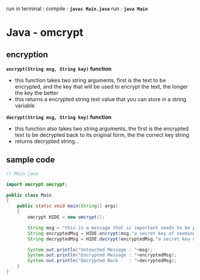 run in terminal :
compile : **```javac Main.java```**
run : **```java Main```**

# Java - omcrypt

## encryption

**`encrypt(String msg, String key)` function**
  - this function takes two string arguments, first is the text to be encrypted, and the key that will be used to encrypt the text, the longer the key the better
  - this returns a encrypted string text value that you can store in a string variable
  
**`decrypt(String msg, String key)` function**
  - this function also takes two string arguments, the first is the encrypted text to be decrypted back to its original form, the the correct key string
  - returns decrypted string...
  
## sample code
```java
// Main.java

import omcrypt.omcrypt;

public class Main
{
    public static void main(String[] args)
    {
        omcrypt HIDE = new omcrypt();

        String msg = "this is a message that is important needs to be protected";
        String encryptedMsg = HIDE.encrypt(msg,"a secret key of seemingly random characters");
        String decryptedMsg = HIDE.decrypt(encryptedMsg,"a secret key of seemingly random characters");

        System.out.println("Untouched Message : "+msg);
        System.out.println("Encrypted Message : "+encryptedMsg);
        System.out.println("Decrypted Back    : "+decryptedMsg);
    }
}
```

